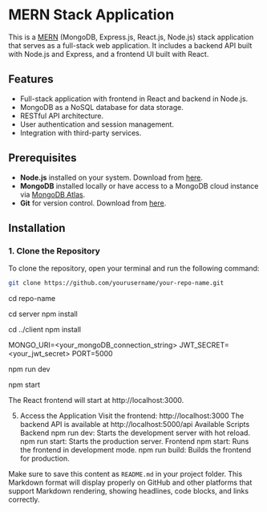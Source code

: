 # MERN Stack Application

This is a [MERN](https://www.mongodb.com/mern-stack) (MongoDB, Express.js, React.js, Node.js) stack application that serves as a full-stack web application. It includes a backend API built with Node.js and Express, and a frontend UI built with React.

## Features
- Full-stack application with frontend in React and backend in Node.js.
- MongoDB as a NoSQL database for data storage.
- RESTful API architecture.
- User authentication and session management.
- Integration with third-party services.


## Prerequisites

- **Node.js** installed on your system. Download from [here](https://nodejs.org/).
- **MongoDB** installed locally or have access to a MongoDB cloud instance via [MongoDB Atlas](https://www.mongodb.com/atlas/database).
- **Git** for version control. Download from [here](https://git-scm.com/).

## Installation

### 1. Clone the Repository
To clone the repository, open your terminal and run the following command:

```bash
git clone https://github.com/yourusername/your-repo-name.git
```

cd repo-name

cd server
npm install

cd ../client
npm install


MONGO_URI=<your_mongoDB_connection_string>
JWT_SECRET=<your_jwt_secret>
PORT=5000

npm run dev


npm start


The React frontend will start at http://localhost:3000.

5. Access the Application
Visit the frontend: http://localhost:3000
The backend API is available at http://localhost:5000/api
Available Scripts
Backend
npm run dev: Starts the development server with hot reload.
npm run start: Starts the production server.
Frontend
npm start: Runs the frontend in development mode.
npm run build: Builds the frontend for production.





Make sure to save this content as `README.md` in your project folder. This Markdown format will display properly on GitHub and other platforms that support Markdown rendering, showing headlines, code blocks, and links correctly.
